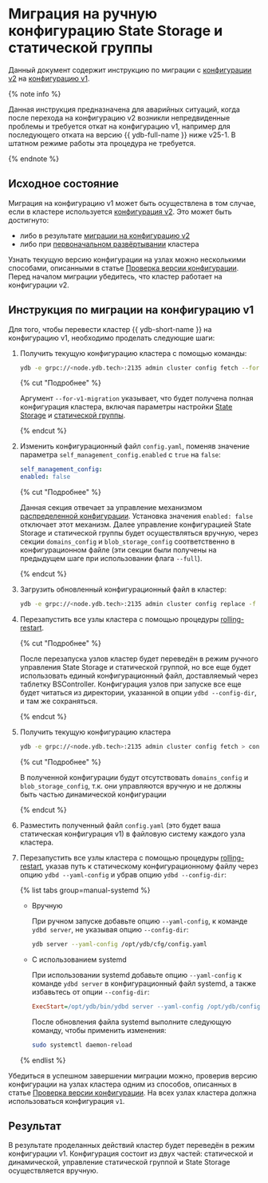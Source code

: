 # Миграция на ручную конфигурацию State Storage и статической группы

Данный документ содержит инструкцию по миграции с [конфигурации v2](../../configuration-management/configuration-v2/config-overview.md) на [конфигурацию v1](../../configuration-management/configuration-v1/index.md).

{% note info %}

Данная инструкция предназначена для аварийных ситуаций, когда после перехода на конфигурацию v2 возникли непредвиденные проблемы и требуется откат на конфигурацию v1, например для последующего отката на версию {{ ydb-full-name }} ниже v25-1. В штатном режиме работы эта процедура не требуется.

{% endnote %}

## Исходное состояние

Миграция на конфигурацию v1 может быть осуществлена в том случае, если в кластере используется [конфигурация v2](../../configuration-management/configuration-v2/config-overview.md). Это может быть достигнуто:
- либо в результате [миграции на конфигурацию v2](migration-to-v2.md)
- либо при [первоначальном развёртывании](../../deployment-options/manual/initial-deployment.md) кластера

Узнать текущую версию конфигурации на узлах можно несколькими способами, описанными в статье [Проверка версии конфигурации](../configuration-management/check-config-version.md). Перед началом миграции убедитесь, что кластер работает на конфигурации v2.

## Инструкция по миграции на конфигурацию v1

Для того, чтобы перевести кластер {{ ydb-short-name }} на конфигурацию v1, необходимо проделать следующие шаги:

1. Получить текущую конфигурацию кластера с помощью команды:

    ```bash
    ydb -e grpc://<node.ydb.tech>:2135 admin cluster config fetch --for-v1-migration > config.yaml
    ```

    {% cut "Подробнее" %}

    Аргумент `--for-v1-migration` указывает, что будет получена полная конфигурация кластера, включая параметры настройки [State Storage](../../../reference/configuration/index.md#domains-state) и [статической группы](../../../reference/configuration/index.md#blob_storage_config).

    {% endcut %}

1. Изменить конфигурационный файл `config.yaml`, поменяв значение параметра `self_management_config.enabled` с `true` на `false`:

    ```yaml
    self_management_config:
    enabled: false
    ```

    {% cut "Подробнее" %}

    Данная секция отвечает за управление механизмом [распределенной конфигурации](../../../concepts/glossary.md#distributed-configuration). Установка значения `enabled: false` отключает этот механизм. Далее управление конфигурацией State Storage и статической группы будет осуществляться вручную, через секции `domains_config` и `blob_storage_config` соответственно в конфигурационном файле (эти секции были получены на предыдущем шаге при использовании флага `--full`).

    {% endcut %}

1. Загрузить обновленный конфигурационный файл в кластер:

    ```bash
    ydb -e grpc://<node.ydb.tech>:2135 admin cluster config replace -f config.yaml
    ```

1. Перезапустить все узлы кластера с помощью процедуры [rolling-restart](../../../maintenance/manual/node_restarting.md).

    {% cut "Подробнее" %}

    После перезапуска узлов кластер будет переведён в режим ручного управления State Storage и статической группой, но все еще будет использовать единый конфигурационный файл, доставляемый через таблетку BSController. Конфигурация узлов при запуске все еще будет читаться из директории, указанной в опции `ydbd --config-dir`, и там же сохраняться.

    {% endcut %}

1. Получить текущую конфигурацию кластера

    ```bash
    ydb -e grpc://<node.ydb.tech>:2135 admin cluster config fetch > config.yaml
    ```

    {% cut "Подробнее" %}

    В полученной конфигурации будут отсутствовать `domains_config` и `blob_storage_config`, т.к. они управляются вручную и не должны быть частью динамической конфигурации

    {% endcut %}

1. Разместить полученный файл `config.yaml` (это будет ваша статическая конфигурация v1) в файловую систему каждого узла кластера.

1. Перезапустить все узлы кластера с помощью процедуры [rolling-restart](../../../maintenance/manual/node_restarting.md), указав путь к статическому конфигурационному файлу через опцию `ydbd --yaml-config` и убрав опцию `ydbd --config-dir`:

    {% list tabs group=manual-systemd %}

    - Вручную

        При ручном запуске добавьте опцию `--yaml-config`, к команде `ydbd server`, не указывая опцию `--config-dir`:

        ```bash
        ydb server --yaml-config /opt/ydb/cfg/config.yaml
        ```

    - С использованием systemd

        При использовании systemd добавьте опцию `--yaml-config` к команде `ydbd server` в конфигурационный файл systemd, а также избавьтесь от опции `--config-dir`:

        ```ini
        ExecStart=/opt/ydb/bin/ydbd server --yaml-config /opt/ydb/config/config.yaml
        ```

        После обновления файла systemd выполните следующую команду, чтобы применить изменения:

        ```bash
        sudo systemctl daemon-reload
        ```

    {% endlist %}

Убедиться в успешном завершении миграции можно, проверив версию конфигурации на узлах кластера одним из способов, описанных в статье [Проверка версии конфигурации](../configuration-management/check-config-version.md). На всех узлах кластера должна использоваться конфигурация `v1`.

## Результат

В результате проделанных действий кластер будет переведён в режим конфигурации v1. Конфигурация состоит из двух частей: статической и динамической, управление статической группой и State Storage осуществляется вручную.
